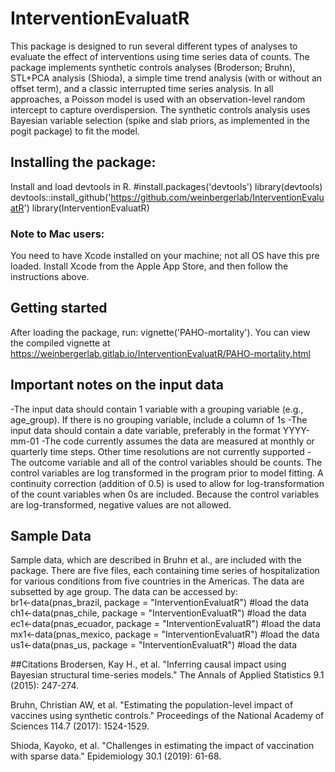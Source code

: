 # InterventionEvaluatR
This package is designed to run several different types of analyses to evaluate the effect of interventions using time series data of counts. The package implements synthetic controls analyses (Broderson; Bruhn), STL+PCA analysis (Shioda), a simple time trend analysis (with or without an offset term), and a classic interrupted time series analysis. In all approaches, a Poisson model is used with an observation-level random intercept to capture overdispersion. The synthetic controls analysis uses Bayesian variable selection (spike and slab priors, as implemented in the pogit package) to fit the model.

## Installing the package:
Install and load devtools in R.
#install.packages('devtools')
library(devtools)
devtools::install_github('https://github.com/weinbergerlab/InterventionEvaluatR')
library(InterventionEvaluatR)

### Note to Mac users: 
You need to have Xcode installed on your machine; not all OS have this pre loaded. Install Xcode from the Apple App Store, and then follow the instructions above.

## Getting started
After loading the package, run: vignette('PAHO-mortality'). You can view the compiled vignette at https://weinbergerlab.gitlab.io/InterventionEvaluatR/PAHO-mortality.html

## Important notes on the input data
-The input data should contain 1 variable with a grouping variable (e.g., age_group). If there is no grouping variable, include a column of 1s
-The input data should contain a date variable, preferably in the format YYYY-mm-01
-The code currently assumes the data are measured at monthly or quarterly time steps. Other time resolutions are not currently supported
-The outcome variable and all of the control variables should be counts. The control variables are log transformed in the program prior to model fitting. A continuity correction (addition of 0.5) is used to allow for log-transformation of the count variables when 0s are included. Because the control variables are log-transformed, negative values are not allowed.

## Sample Data

Sample data, which are described in Bruhn et al., are included with the package. There are five files, each containing time series of hospitalization for various conditions from five countries in the Americas. The data are subsetted by age group. The data can be accessed by:     
br1<-data(pnas_brazil, package = "InterventionEvaluatR") #load the data
ch1<-data(pnas_chile, package = "InterventionEvaluatR") #load the data
ec1<-data(pnas_ecuador, package = "InterventionEvaluatR") #load the data
mx1<-data(pnas_mexico, package = "InterventionEvaluatR") #load the data
us1<-data(pnas_us, package = "InterventionEvaluatR") #load the data


##Citations
Brodersen, Kay H., et al. "Inferring causal impact using Bayesian structural time-series models." The Annals of Applied Statistics 9.1 (2015): 247-274.

Bruhn, Christian AW, et al. "Estimating the population-level impact of vaccines using synthetic controls." Proceedings of the National Academy of Sciences 114.7 (2017): 1524-1529.

Shioda, Kayoko, et al. "Challenges in estimating the impact of vaccination with sparse data." Epidemiology 30.1 (2019): 61-68.
